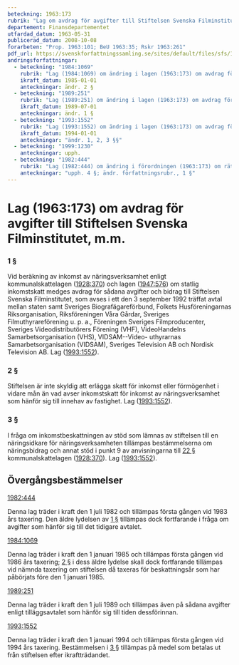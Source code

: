 ```yaml
---
beteckning: 1963:173
rubrik: "Lag om avdrag för avgifter till Stiftelsen Svenska Filminstitutet, m.m."
departement: Finansdepartementet
utfardad_datum: 1963-05-31
publicerad_datum: 2008-10-08
forarbeten: "Prop. 1963:101; BeU 1963:35; Rskr 1963:261"
pdf_url: https://svenskforfattningssamling.se/sites/default/files/sfs/1963-05/SFS1963-173.pdf
andringsforfattningar:
  - beteckning: "1984:1069"
    rubrik: "Lag (1984:1069) om ändring i lagen (1963:173) om avdrag för avgifter till stiftelsen Svenska Filminstitutet, m.m."
    ikraft_datum: 1985-01-01
    anteckningar: ändr. 2 §
  - beteckning: "1989:251"
    rubrik: "Lag (1989:251) om ändring i lagen (1963:173) om avdrag för avgifter till stiftelsen Svenska Filminstitutet, m.m."
    ikraft_datum: 1989-07-01
    anteckningar: ändr. 1 §
  - beteckning: "1993:1552"
    rubrik: "Lag (1993:1552) om ändring i lagen (1963:173) om avdrag för avgifter till Stiftelsen Svenska Filminstitutet, m.m."
    ikraft_datum: 1994-01-01
    anteckningar: "ändr. 1, 2, 3 §§"
  - beteckning: "1999:1230"
    anteckningar: upph.
  - beteckning: "1982:444"
    rubrik: "Lag (1982:444) om ändring i förordningen (1963:173) om rätt att vid taxering för inkomst njuta avdrag för avgifter till stiftelsen Svenska Filminstitutet, m.m."
    anteckningar: "upph. 4 §; ändr. författningsrubr., 1 §"
---
```


# Lag (1963:173) om avdrag för avgifter till Stiftelsen Svenska Filminstitutet, m.m.

### 1 §

Vid beräkning av inkomst av näringsverksamhet enligt kommunalskattelagen ([1928:370](https://selex.se/eli/sfs/1928/370)) och lagen ([1947:576](https://selex.se/eli/sfs/1947/576)) om statlig inkomstskatt medges avdrag för sådana avgifter och bidrag till Stiftelsen Svenska Filminstitutet, som avses i ett den 3 september 1992 träffat avtal mellan staten samt Sveriges Biografägareförbund, Folkets Husföreningarnas Riksorganisation, Riksföreningen Våra Gårdar, Sveriges Filmuthyrareförening u. p. a., Föreningen Sveriges Filmproducenter, Sveriges Videodistributörers Förening (VHF), VideoHandelns Samarbetsorganisation (VHS), VIDSAM--Video- uthyrarnas Samarbetsorganisation (VIDSAM), Sveriges Television AB och Nordisk Television AB. Lag ([1993:1552](https://selex.se/eli/sfs/1993/1552)).

### 2 §

Stiftelsen är inte skyldig att erlägga skatt för inkomst eller förmögenhet i vidare mån än vad avser inkomstskatt för inkomst av näringsverksamhet som hänför sig till innehav av fastighet. Lag ([1993:1552](https://selex.se/eli/sfs/1993/1552)).

### 3 §

I fråga om inkomstbeskattningen av stöd som lämnas av stiftelsen till en näringsidkare för näringsverksamheten tillämpas bestämmelserna om näringsbidrag och annat stöd i punkt 9 av anvisningarna till [22 §](#22) kommunalskattelagen ([1928:370](https://selex.se/eli/sfs/1928/370)). Lag ([1993:1552](https://selex.se/eli/sfs/1993/1552)).

## Övergångsbestämmelser

[1982:444](https://selex.se/eli/sfs/1982/444)

Denna lag träder i kraft den 1 juli 1982 och tillämpas första gången vid 1983 års taxering. Den äldre lydelsen av [1 §](#1) tillämpas dock fortfarande i fråga om avgifter som hänför sig till det tidigare avtalet.

[1984:1069](https://selex.se/eli/sfs/1984/1069)

Denna lag träder i kraft den 1 januari 1985 och tillämpas första gången vid 1986 års taxering; [2 §](#2) i dess äldre lydelse skall dock fortfarande tillämpas vid nämnda taxering om stiftelsen då taxeras för beskattningsår som har påbörjats före den 1 januari 1985.

[1989:251](https://selex.se/eli/sfs/1989/251)

Denna lag träder i kraft den 1 juli 1989 och tillämpas även på sådana avgifter enligt tilläggsavtalet som hänför sig till tiden dessförinnan.

[1993:1552](https://selex.se/eli/sfs/1993/1552)

Denna lag träder i kraft den 1 januari 1994 och tillämpas första gången vid 1994 års taxering. Bestämmelsen i [3 §](#3) tillämpas på medel som betalas ut från stiftelsen efter ikraftträdandet.